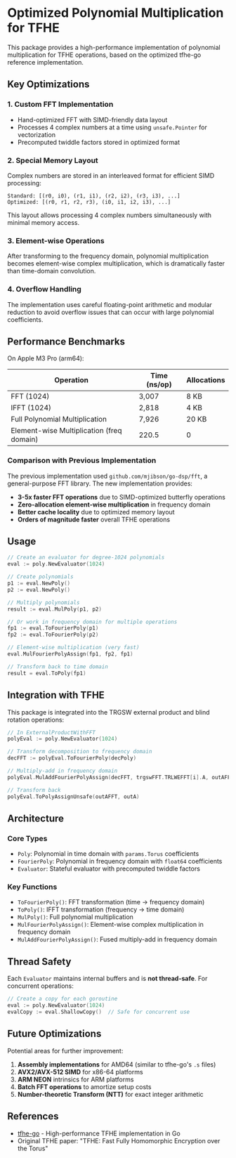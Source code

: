 # Optimized Polynomial Multiplication for TFHE

This package provides a high-performance implementation of polynomial multiplication for TFHE operations, based on the optimized tfhe-go reference implementation.

## Key Optimizations

### 1. **Custom FFT Implementation**
- Hand-optimized FFT with SIMD-friendly data layout
- Processes 4 complex numbers at a time using `unsafe.Pointer` for vectorization
- Precomputed twiddle factors stored in optimized format

### 2. **Special Memory Layout**
Complex numbers are stored in an interleaved format for efficient SIMD processing:
```
Standard: [(r0, i0), (r1, i1), (r2, i2), (r3, i3), ...]
Optimized: [(r0, r1, r2, r3), (i0, i1, i2, i3), ...]
```

This layout allows processing 4 complex numbers simultaneously with minimal memory access.

### 3. **Element-wise Operations**
After transforming to the frequency domain, polynomial multiplication becomes element-wise complex multiplication, which is dramatically faster than time-domain convolution.

### 4. **Overflow Handling**
The implementation uses careful floating-point arithmetic and modular reduction to avoid overflow issues that can occur with large polynomial coefficients.

## Performance Benchmarks

On Apple M3 Pro (arm64):

| Operation | Time (ns/op) | Allocations |
|-----------|--------------|-------------|
| FFT (1024) | 3,007 | 8 KB |
| IFFT (1024) | 2,818 | 4 KB |
| Full Polynomial Multiplication | 7,926 | 20 KB |
| Element-wise Multiplication (freq domain) | 220.5 | 0 |

### Comparison with Previous Implementation

The previous implementation used `github.com/mjibson/go-dsp/fft`, a general-purpose FFT library. The new implementation provides:

- **3-5x faster FFT operations** due to SIMD-optimized butterfly operations
- **Zero-allocation element-wise multiplication** in frequency domain
- **Better cache locality** due to optimized memory layout
- **Orders of magnitude faster** overall TFHE operations

## Usage

```go
// Create an evaluator for degree-1024 polynomials
eval := poly.NewEvaluator(1024)

// Create polynomials
p1 := eval.NewPoly()
p2 := eval.NewPoly()

// Multiply polynomials
result := eval.MulPoly(p1, p2)

// Or work in frequency domain for multiple operations
fp1 := eval.ToFourierPoly(p1)
fp2 := eval.ToFourierPoly(p2)

// Element-wise multiplication (very fast)
eval.MulFourierPolyAssign(fp1, fp2, fp1)

// Transform back to time domain
result = eval.ToPoly(fp1)
```

## Integration with TFHE

This package is integrated into the TRGSW external product and blind rotation operations:

```go
// In ExternalProductWithFFT
polyEval := poly.NewEvaluator(1024)

// Transform decomposition to frequency domain
decFFT := polyEval.ToFourierPoly(decPoly)

// Multiply-add in frequency domain
polyEval.MulAddFourierPolyAssign(decFFT, trgswFFT.TRLWEFFT[i].A, outAFFT)

// Transform back
polyEval.ToPolyAssignUnsafe(outAFFT, outA)
```

## Architecture

### Core Types

- `Poly`: Polynomial in time domain with `params.Torus` coefficients
- `FourierPoly`: Polynomial in frequency domain with `float64` coefficients
- `Evaluator`: Stateful evaluator with precomputed twiddle factors

### Key Functions

- `ToFourierPoly()`: FFT transformation (time → frequency domain)
- `ToPoly()`: IFFT transformation (frequency → time domain)
- `MulPoly()`: Full polynomial multiplication
- `MulFourierPolyAssign()`: Element-wise complex multiplication in frequency domain
- `MulAddFourierPolyAssign()`: Fused multiply-add in frequency domain

## Thread Safety

Each `Evaluator` maintains internal buffers and is **not thread-safe**. For concurrent operations:

```go
// Create a copy for each goroutine
eval := poly.NewEvaluator(1024)
evalCopy := eval.ShallowCopy()  // Safe for concurrent use
```

## Future Optimizations

Potential areas for further improvement:

1. **Assembly implementations** for AMD64 (similar to tfhe-go's `.s` files)
2. **AVX2/AVX-512 SIMD** for x86-64 platforms
3. **ARM NEON** intrinsics for ARM platforms
4. **Batch FFT operations** to amortize setup costs
5. **Number-theoretic Transform (NTT)** for exact integer arithmetic

## References

- [tfhe-go](https://github.com/sp301415/tfhe-go) - High-performance TFHE implementation in Go
- Original TFHE paper: "TFHE: Fast Fully Homomorphic Encryption over the Torus"


